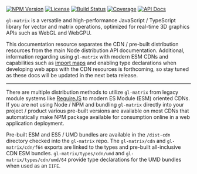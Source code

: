 [![NPM Version](https://img.shields.io/npm/v/gl-matrix.svg)](https://www.npmjs.com/package/gl-matrix)
[![License](https://img.shields.io/badge/license-MIT-yellowgreen.svg?style=flat)](https://github.com/typhonjs-svelte/trie-search/blob/main/LICENSE)
[![Build Status](https://github.com/toji/gl-matrix/workflows/CI/CD/badge.svg)](#)
[![Coverage](https://img.shields.io/codecov/c/github/toji/gl-matrix.svg)](https://codecov.io/github/toji/gl-matrix)
[![API Docs](https://img.shields.io/badge/API%20Documentation-476ff0)](https://glmatrix.net/docs/v4/)

`gl-matrix` is a versatile and high-performance JavaScript / TypeScript library for vector and matrix operations,
optimized for real-time 3D graphics APIs such as WebGL and WebGPU.

This documentation resource separates the CDN / pre-built distribution resources from the main Node distribution API
documentation. Additional, information regarding using `gl-matrix` with modern ESM CDNs and capabilities such as
[import maps](https://developer.mozilla.org/en-US/docs/Web/HTML/Element/script/type/importmap) and enabling type
declarations when developing web apps with the CDN resources is forthcoming, so stay tuned as these docs will be updated
in the next beta release.

---

There are multiple distribution methods to utilize `gl-matrix` from legacy module systems like 
[RequireJS](https://requirejs.org/) to modern ES Module (ESM) oriented CDNs. If you are not using Node / NPM and 
bundling `gl-matrix` directly into your project / product various pre-built versions are available on most CDNs that 
automatically make NPM package available for consumption online in a web application deployment. 

Pre-built ESM and ES5 / UMD bundles are available in the `/dist-cdn` directory checked into the `gl-matrix` repo.
The `gl-matrix/cdn` and `gl-matrix/cdn/f64` exports are linked to the types and pre-built all-inclusive CDN ESM
bundles. `gl-matrix/types/cdn/umd` and `gl-matrix/types/cdn/umd/64` provide type declarations for the UMD bundles when
used as an `IIFE`.



